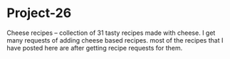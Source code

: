 # Project-26
Cheese recipes – collection of 31 tasty recipes made with cheese. I get many requests of adding cheese based recipes. most of the recipes that I have posted here are after getting recipe requests for them.
